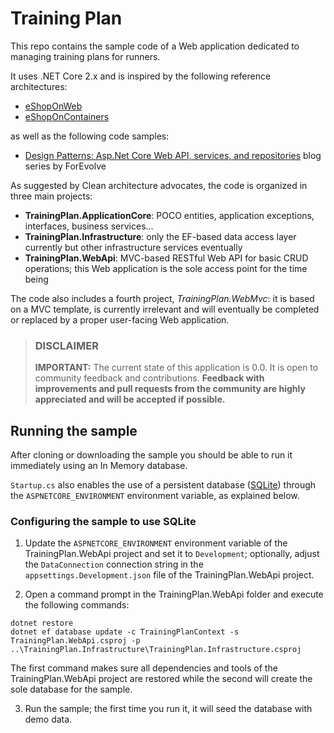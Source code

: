 # Training Plan

This repo contains the sample code of a Web application dedicated to managing training plans for runners.

It uses .NET Core 2.x and is inspired by the following reference architectures:

- [eShopOnWeb](https://github.com/dotnet-architecture/eShopOnWeb)
- [eShopOnContainers](https://github.com/dotnet-architecture/eShopOnContainerseShopOnWeb)

as well as the following code samples:

- [Design Patterns: Asp.Net Core Web API, services, and repositories](http://www.forevolve.com/en/articles/2017/08/11/design-patterns-web-api-service-and-repository-part-1/) blog series by ForEvolve

As suggested by Clean architecture advocates, the code is organized in three main projects:

- **TrainingPlan.ApplicationCore**: POCO entities, application exceptions, interfaces, business services...
- **TrainingPlan.Infrastructure**: only the EF-based data access layer currently but other infrastructure services eventually
- **TrainingPlan.WebApi**: MVC-based RESTful Web API for basic CRUD operations; this Web application is the sole access point for the time being

The code also includes a fourth project, *TrainingPlan.WebMvc*: it is based on a MVC template, is currently irrelevant and will eventually be completed or replaced by a proper user-facing Web application.

> ### DISCLAIMER
> **IMPORTANT:** The current state of this application is 0.0. It is open to community feedback and contributions. **Feedback with improvements and pull requests from the community are highly appreciated and will be accepted if possible.**

## Running the sample

After cloning or downloading the sample you should be able to run it immediately using an In Memory database.

`Startup.cs` also enables the use of a persistent database ([SQLite](https://www.sqlite.org)) through the `ASPNETCORE_ENVIRONMENT` environment variable, as explained below.

### Configuring the sample to use SQLite

1. Update the `ASPNETCORE_ENVIRONMENT` environment variable of the TrainingPlan.WebApi project and set it to `Development`; optionally, adjust the `DataConnection` connection string in the `appsettings.Development.json` file of the TrainingPlan.WebApi project.

2. Open a command prompt in the TrainingPlan.WebApi folder and execute the following commands:

```
dotnet restore
dotnet ef database update -c TrainingPlanContext -s TrainingPlan.WebApi.csproj -p ..\TrainingPlan.Infrastructure\TrainingPlan.Infrastructure.csproj
```

   The first command makes sure all dependencies and tools of the TrainingPlan.WebApi project are restored while the second will create the sole database for the sample.

3. Run the sample; the first time you run it, it will seed the database with demo data.